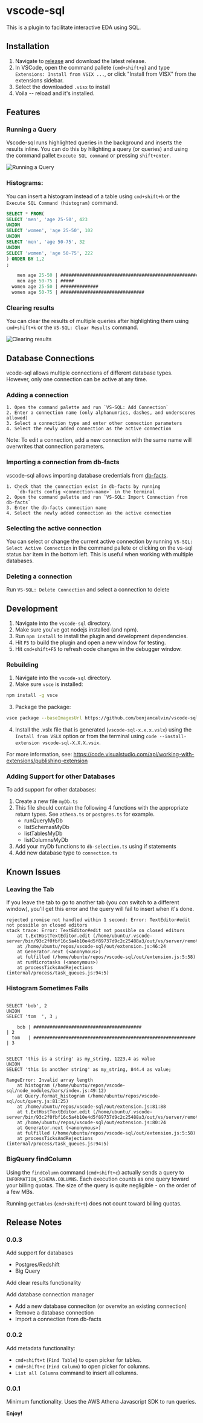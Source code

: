 # vscode-sql

This is a plugin to facilitate interactive EDA using SQL.

## Installation

1. Navigate to [release](https://github.com/benjamcalvin/vscode-sql/releases)
	and download the latest release.
2. In VSCode, open the command pallete (`cmd+shift+p`) and type `Extensions:
	Install from VSIX ...`, or click "Install from VISX" from the extensions sidebar.
3. Select the downloaded `.visx` to install
4. Voila -- reload and it's installed.

## Features

### Running a Query
Vscode-sql runs highlighted queries in the background and inserts the results inline. You can do this by hilighting a query (or queries) and using the command pallet `Execute SQL command` or pressing `shift+enter`.

![Running a Query](example_query.gif)

### Histograms:

You can insert a histogram instead of a table using `cmd+shift+h` or the `Execute SQL Command (histogram)` command.

```sql
SELECT * FROM(
SELECT 'men', 'age 25-50', 423
UNION
SELECT 'women', 'age 25-50', 102
UNION
SELECT 'men', 'age 50-75', 32
UNION
SELECT 'women', 'age 50-75', 222
) ORDER BY 1,2
;

    men age 25-50 | ############################################################ | 423
    men age 50-75 | #####                                                        | 32
  women age 25-50 | ##############                                               | 102
  women age 50-75 | ###############################                              | 222

```

### Clearing results
You can clear the results of multiple queries after highlighting them using
`cmd+shift+k` or the `VS-SQL: Clear Results` command.

![Clearing results](clear_results.gif)


## Database Connections

vcode-sql allows multiple connections of different database types.
However, only one connection can be active at any time.

### Adding a connection
	1. Open the command palette and run `VS-SQL: Add Connection`
	2. Enter a connection name (only alphanumrics, dashes, and underscores allowed)
	3. Select a connection type and enter other connection parameters
	4. Select the newly added connection as the active connection

Note: To edit a connection, add a new connection with the same name will
overwrites that connection parameters.

### Importing a connection from db-facts
vscode-sql allows importing database credentials from
[db-facts](https://github.com/bluelabsio/db-facts).
	
	1. Check that the connection exist in db-facts by running
		`db-facts config <connection-name>` in the terminal
	2. Open the command palette and run `VS-SQL: Import Connection from db-facts`
	3. Enter the db-facts connection name
	4. Select the newly added connection as the active connection

### Selecting the active connection
You can select or change the current active connection by running
`VS-SQL: Select Active Connection` in the command pallete or clicking
on the vs-sql status bar item in the bottom left. This is useful when working
with multiple databases.

### Deleting a connection
Run `VS-SQL: Delete Connection` and select a connection to delete

## Development
1. Navigate into the `vscode-sql` directory.
2. Make sure you've got nodejs installed (and npm).
3. Run `npm install` to install the plugin and development dependencies.
4. Hit `F5` to build the plugin and open a new window for testing.
5. Hit `cmd+shift+F5` to refresh code changes in the debugger window.

### Rebuilding
1. Navigate into the `vscode-sql` directory.
2. Make sure `vsce` is installed:
```bash
npm install -g vsce
```
3. Package the package:
```bash
vsce package --baseImagesUrl https://github.com/benjamcalvin/vscode-sql/blob/main/
```
4. Install the .vslx file that is generated (`vscode-sql-x.x.x.vslx`) using the `Install from VSLX` option or from the terminal using `code --install-extension vscode-sql-X.X.X.vsix`.

For more information, see: https://code.visualstudio.com/api/working-with-extensions/publishing-extension

### Adding Support for other Databases
To add support for other databases:
1. Create a new file `myDb.ts`
2. This file should contain the following 4 functions with the appropriate return types.
   See `athena.ts` or `postgres.ts` for example.
	- runQueryMyDb
	- listSchemasMyDb
	- listTablesMyDb
	- listColumnsMyDb
3. Add your myDb functions to `db-selection.ts` using if statements
4. Add new database type to `connection.ts`

## Known Issues

### Leaving the Tab
If you leave the tab to go to another tab (you *can* switch to a different window), you'll get this error and the query will fail to insert when it's done.

```
rejected promise not handled within 1 second: Error: TextEditor#edit not possible on closed editors
stack trace: Error: TextEditor#edit not possible on closed editors
	at t.ExtHostTextEditor.edit (/home/ubuntu/.vscode-server/bin/93c2f0fbf16c5a4b10e4d5f89737d9c2c25488a3/out/vs/server/remoteExtensionHostProcess.js:672:475)
	at /home/ubuntu/repos/vscode-sql/out/extension.js:46:24
	at Generator.next (<anonymous>)
	at fulfilled (/home/ubuntu/repos/vscode-sql/out/extension.js:5:58)
	at runMicrotasks (<anonymous>)
	at processTicksAndRejections (internal/process/task_queues.js:94:5)
```

### Histogram Sometimes Fails

```

SELECT 'bob', 2
UNION
SELECT 'tom  ', 3 ;

    bob | ########################################                     | 2
  tom   | ############################################################ | 3


SELECT 'this is a string' as my_string, 1223.4 as value
UNION
SELECT 'this is another string' as my_string, 844.4 as value;

RangeError: Invalid array length
	at histogram (/home/ubuntu/repos/vscode-sql/node_modules/bars/index.js:49:12)
	at Query.format_histogram (/home/ubuntu/repos/vscode-sql/out/query.js:81:25)
	at /home/ubuntu/repos/vscode-sql/out/extension.js:81:88
	at t.ExtHostTextEditor.edit (/home/ubuntu/.vscode-server/bin/93c2f0fbf16c5a4b10e4d5f89737d9c2c25488a3/out/vs/server/remoteExtensionHostProcess.js:672:588)
	at /home/ubuntu/repos/vscode-sql/out/extension.js:80:24
	at Generator.next (<anonymous>)
	at fulfilled (/home/ubuntu/repos/vscode-sql/out/extension.js:5:58)
	at processTicksAndRejections (internal/process/task_queues.js:94:5)

```

### BigQuery findColumn
Using the `findColumn` command (`cmd+shift+c`) actually sends a query to
`INFORMATION_SCHEMA.COLUMNS`. Each execution counts as one query toward your
billing quotas. The size of the query is quite negligible - on the order of a few MBs.

Running `getTables` (`cmd+shift+t`) does not count toward billing quotas.

## Release Notes

### 0.0.3
Add support for databases
 - Postgres/Redshift
 - Big Query

Add clear results functionality

Add database connection manager
 - Add a new database conneciton (or overwite an existing connection)
 - Remove a database connection
 - Import a connection from db-facts

### 0.0.2

Add metadata functionality:
- `cmd+shift+t` (`Find Table`) to open picker for tables.
- `cmd+shift+c` (`Find Column`) to open picker for columns.
- `List all Columns` command to insert all columns.

### 0.0.1

Minimum functionality. Uses the AWS Athena Javascript SDK to run queries.

**Enjoy!**
